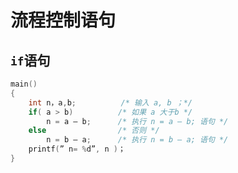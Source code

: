 # 流程控制语句

## `if`语句

```C
main()
{  
	int n，a,b;			/* 输入 a, b ；*/
	if( a > b)			/* 如果 a 大于b */
		n = a – b;		/* 执行 n = a – b; 语句 */
	else				/* 否则 */
		n = b – a;		/* 执行 n = b – a; 语句 */
	printf(” n= %d”, n )；
}
```










